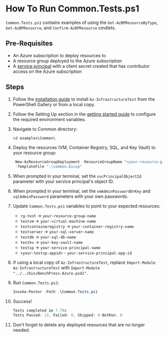 # How To Run Common.Tests.ps1

`Common.Tests.ps1` contains examples of using the `Get-AzBPResourceByType`, `Get-AzBPResource`, and
`Confirm-AzBPResource` cmdlets.

## Pre-Requisites

- An Azure subscription to deploy resources to
- A resource group deployed to the Azure subscription
- A [service principal](https://learn.microsoft.com/en-us/cli/azurecreate-an-azure-service-principal-azure-cli)
with a client secret created that has contributor access on the Azure subscription

## Steps

1. Follow the [installation guide](../../docs/installation.md) to install `Az-InfrastructureTest` from the PowerShell
Gallery or from a local copy.
1. Follow the Setting Up section in the [getting started guide](../../docs/getting_started.md) to configure the
required environment variables.
1. Navigate to Common directory:

   ```Powershell
   cd examples\Common\
   ```

1. Deploy the resources (VM, Container Registry, SQL, and Key Vault) to your resource group:

   ```Powershell
    New-AzResourceGroupDeployment -ResourceGroupName "<your-resource-group-name>"`
    -TemplateFile ".\common.bicep"
   ```

1. When prompted in your terminal, set the `svcPrincipalObjectId` parameter with your service principal's object ID.

1. When prompted in your terminal, set the `vmAdminPasswordOrKey` and `sqlAdminPassword` parameters with your own
passwords.

1. Update `Common.Tests.ps1` variables to point to your expected resources:

   - `rg-test` -> `your-resource-group-name`
   - `testvm` -> `your-virtual-machine-name`
   - `testcontaineregistry` -> `your-container-registry-name`
   - `testserver` -> `your-sql-server-name`
   - `testdb` -> `your-sql-db-name`
   - `testkv` -> `your-key-vault-name`
   - `testsp` -> `your-service-principal-name`
   - `<your-testsp-appid>` - `your-service-principal-app-id`

1. If using a local copy of `Az-InfrastructureTest`, replace `Import-Module Az-InfrastructureTest` with
`Import-Module "../../bin/BenchPress.Azure.psd1"`.

1. Run `Common.Tests.ps1`:

   ```Powershell
   Invoke-Pester -Path .\Common.Tests.ps1
   ```

1. Success!

   ```Powershell
   Tests completed in 7.78s
   Tests Passed: 13, Failed: 0, Skipped: 0 NotRun: 0
   ```

1. Don't forget to delete any deployed resources that are no longer needed.

